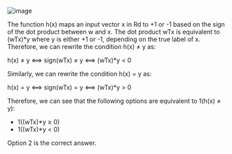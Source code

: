 ![image](https://user-images.githubusercontent.com/89120960/232328177-442163c0-a464-45c7-b18f-2dd99cd39fc5.png)


<p>
  

The function h(x) maps an input vector x in Rd to +1 or -1 based on the sign of the dot product between w and x. The dot product wTx is equivalent to (wTx)*y where y is either +1 or -1, depending on the true label of x. Therefore, we can rewrite the condition h(x) ≠ y as:

h(x) ≠ y  ⟺  sign(wTx) ≠ y  ⟺  (wTx)*y < 0

Similarly, we can rewrite the condition h(x) = y as:

h(x) = y  ⟺  sign(wTx) = y  ⟺  (wTx)*y > 0

Therefore, we can see that the following options are equivalent to 1(h(x) ≠ y):

- 1((wTx)*y ≥ 0)
- 1((wTx)*y < 0)

Option 2 is the correct answer.
  
</p>
